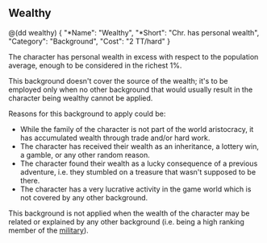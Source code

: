 ## Wealthy 

@(dd wealthy)
{
  "*Name": "Wealthy",
  "*Short": "Chr. has personal wealth",
  "Category": "Background",
  "Cost": "2 TT/hard"
}

The character has personal wealth in excess with respect
to the population average, enough to be considered in the richest 1%.

This background doesn't cover the source of the wealth; it's to be
employed only when no other background that would usually result
in the character being wealthy cannot be applied. 

Reasons for this background to apply could be:

* While the family of the character is not part of the world
  aristocracy, it has accumulated wealth through trade and/or hard work.
* The character has received their wealth as an inheritance, a lottery win,
  a gamble, or any other random reason.
* The character found their wealth as a lucky consequence of a previous
  adventure, i.e. they stumbled on a treasure that wasn't supposed to be there.
* The character has a very lucrative activity in the game world which is not
  covered by any other background.

This background is not applied when the wealth of the character may be related
or explained by any other background (i.e. being a high ranking member of the
[military](#military)).
